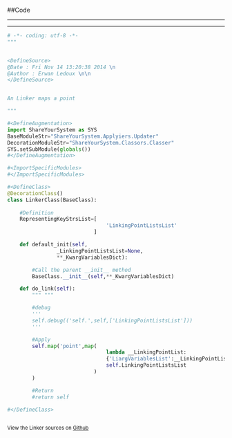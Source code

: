 
<!--
FrozenIsBool False
-->

##Code

----

<ClassDocStr>

----

```python
# -*- coding: utf-8 -*-
"""


<DefineSource>
@Date : Fri Nov 14 13:20:38 2014 \n
@Author : Erwan Ledoux \n\n
</DefineSource>


An Linker maps a point

"""

#<DefineAugmentation>
import ShareYourSystem as SYS
BaseModuleStr="ShareYourSystem.Applyiers.Updater"
DecorationModuleStr="ShareYourSystem.Classors.Classer"
SYS.setSubModule(globals())
#</DefineAugmentation>

#<ImportSpecificModules>
#</ImportSpecificModules>

#<DefineClass>
@DecorationClass()
class LinkerClass(BaseClass):
	
	#Definition
	RepresentingKeyStrsList=[
								'LinkingPointListsList'
							]

	def default_init(self,
				_LinkingPointListsList=None,
				**_KwargVariablesDict):

		#Call the parent __init__ method
		BaseClass.__init__(self,**_KwargVariablesDict)

	def do_link(self):
		""" """

		#debug
		'''
		self.debug(('self.',self,['LinkingPointListsList']))
		'''

		#Apply
		self.map('point',map(
								lambda __LinkingPointList:
								{'LiargVariablesList':__LinkingPointList},
								self.LinkingPointListsList
							)
		)

		#Return
		#return self

#</DefineClass>



```

<small>
View the Linker sources on <a href="https://github.com/Ledoux/ShareYourSystem/tree/master/Pythonlogy/ShareYourSystem/Applyiers/Linker" target="_blank">Github</a>
</small>

